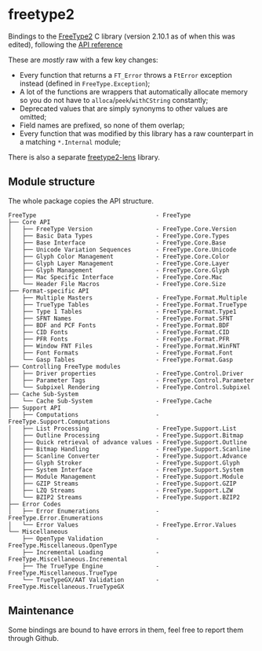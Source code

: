 # freetype2

Bindings to the [FreeType2](https://www.freetype.org/) C library (version 2.10.1 as of when this was edited),
following the [API reference](https://www.freetype.org/freetype2/docs/reference/index.html)

These are _mostly_ raw with a few key changes:
- Every function that returns a `FT_Error` throws a `FtError` exception instead
  (defined in `FreeType.Exception`);
- A lot of the functions are wrappers that automatically allocate memory
  so you do not have to `alloca`/`peek`/`withCString` constantly;
- Deprecated values that are simply synonyms to other values are omitted;
- Field names are prefixed, so none of them overlap;
- Every function that was modified by this library has a raw counterpart
  in a matching `*.Internal` module;

There is also a separate [freetype2-lens](https://github.com/BurningWitness/freetype2-lens) library.

## Module structure

The whole package copies the API structure.
```
FreeType                                  - FreeType
├── Core API
│   ├── FreeType Version                  - FreeType.Core.Version
│   ├── Basic Data Types                  - FreeType.Core.Types
│   ├── Base Interface                    - FreeType.Core.Base
│   ├── Unicode Variation Sequences       - FreeType.Core.Unicode 
│   ├── Glyph Color Management            - FreeType.Core.Color
│   ├── Glyph Layer Management            - FreeType.Core.Layer
│   ├── Glyph Management                  - FreeType.Core.Glyph
│   ├── Mac Specific Interface            - FreeType.Core.Mac
│   └── Header File Macros                - FreeType.Core.Size
├── Format-specific API
│   ├── Multiple Masters                  - FreeType.Format.Multiple
│   ├── TrueType Tables                   - FreeType.Format.TrueType
│   ├── Type 1 Tables                     - FreeType.Format.Type1 
│   ├── SFNT Names                        - FreeType.Format.SFNT
│   ├── BDF and PCF Fonts                 - FreeType.Format.BDF     
│   ├── CID Fonts                         - FreeType.Format.CID
│   ├── PFR Fonts                         - FreeType.Format.PFR
│   ├── Window FNT Files                  - FreeType.Format.WinFNT 
│   ├── Font Formats                      - FreeType.Format.Font
│   └── Gasp Tables                       - FreeType.Format.Gasp 
├── Controlling FreeType modules
│   ├── Driver properties                 - FreeType.Control.Driver  
│   ├── Parameter Tags                    - FreeType.Control.Parameter
│   └── Subpixel Rendering                - FreeType.Control.Subpixel 
├── Cache Sub-System
│   └── Cache Sub-System                  - FreeType.Cache 
├── Support API
│   ├── Computations                      - FreeType.Support.Computations
│   ├── List Processing                   - FreeType.Support.List
│   ├── Outline Processing                - FreeType.Support.Bitmap
│   ├── Quick retrieval of advance values - FreeType.Support.Outline     
│   ├── Bitmap Handling                   - FreeType.Support.Scanline
│   ├── Scanline Converter                - FreeType.Support.Advance
│   ├── Glyph Stroker                     - FreeType.Support.Glyph
│   ├── System Interface                  - FreeType.Support.System
│   ├── Module Management                 - FreeType.Support.Module
│   ├── GZIP Streams                      - FreeType.Support.GZIP
│   ├── LZQ Streams                       - FreeType.Support.LZW
│   └── BZIP2 Streams                     - FreeType.Support.BZIP2
├── Error Codes
│   ├── Error Enumerations                - FreeType.Error.Enumerations 
│   └── Error Values                      - FreeType.Error.Values
└── Miscellaneous
    ├── OpenType Validation               - FreeType.Miscellaneous.OpenType
    ├── Incremental Loading               - FreeType.Miscellaneous.Incremental
    ├── The TrueType Engine               - FreeType.Miscellaneous.TrueType
    └── TrueTypeGX/AAT Validation         - FreeType.Miscellaneous.TrueTypeGX
```

## Maintenance
Some bindings are bound to have errors in them, feel free to report them through Github.
